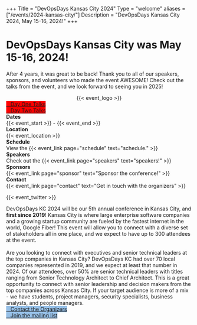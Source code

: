 +++
Title = "DevOpsDays Kansas City 2024"
Type = "welcome"
aliases = ["/events/2024-kansas-city/"]
Description = "DevOpsDays Kansas City 2024, May 15-16, 2024!"
+++

# DevOpsDays Kansas City was May 15-16, 2024!

After 4 years, it was great to be back! Thank you to all of our speakers, sponsors, and volunteers who made the event AWESOME! Check out the talks from the event, and we look forward to seeing you in 2025!

<div style="text-align:center;">
  {{< event_logo >}}
</div>

  <div class="row">
    <div class="col-md-12">
      <div class="row justify-content-center">
        <div class="d-flex p-2">
          <a class="btn btn-primary btn-block"
            style="margin-top: 10px; margin-bottom: 10px; background-color: #FF0000; border-color: #FF0000;"
            href="https://youtube.com/playlist?list=PLH2p9sgqfZScxogG92KWMdY6K7BhjaDnr">
            <i class="fab fa-youtube fa-lg"></i>&nbsp;&nbsp;&nbsp;Day One Talks
          </a>
        </div>
        <div class="d-flex p-2">
          <a class="btn btn-primary btn-block"
            style="margin-top: 10px; margin-bottom: 10px; background-color: #FF0000; border-color: #FF0000;"
            href="https://youtube.com/playlist?list=PLH2p9sgqfZSeJ0U3Lc7YujUPSUNKr8Vs_">
            <i class="fab fa-youtube fa-lg"></i>&nbsp;&nbsp;&nbsp;Day Two Talks
          </a>
        </div>
      </div>
    </div>
  </div>

<!-- Begin event links -->

<div class = "row">
  <div class = "col-md-2">
    <strong>Dates</strong>
  </div>
  <div class = "col-md-8">
    {{< event_start >}} - {{< event_end >}}
  </div>
</div>

<div class = "row">
  <div class = "col-md-2">
    <strong>Location</strong>
  </div>
  <div class = "col-md-8">
    {{< event_location >}}
  </div>
</div>

<!-- Removed after the event
<div class = "row">
  <div class = "col-md-2">
    <strong>Register</strong>
  </div>
  <div class = "col-md-2">
    <a href="https://tickets.devopsdays.org/devopsdays-kansascity/2024/c/9X9kZg4vJ/">Register to attend the conference!</a>
  </div>
  <div class = "col-md-2">
    <strong><a href="https://docs.google.com/document/d/e/2PACX-1vSDeTjAqu-KtzW3-2Hp-HvxxbBiSUjpUCxtN3mGjHd9IFcaSUDTBXuNI4RJ5Z9pabtB6YXPOm8MMGJ-/pub">Convince your boss!</a></strong>
  </div>
</div>
-->

<!-- 
<div class = "row">
  <div class = "col-md-2">
    <strong>Propose</strong>
  </div>
  <div class = "col-md-8">
    {{< event_link page="propose" text="Propose a talk!" >}}
  </div>
</div> 
-->

<div class = "row">
  <div class = "col-md-2">
    <strong>Schedule</strong>
  </div>
  <div class = "col-md-8">
    View the {{< event_link page="schedule" text="schedule." >}}
  </div>
</div>

<div class = "row">
  <div class = "col-md-2">
    <strong>Speakers</strong>
  </div>
  <div class = "col-md-8">
    Check out the {{< event_link page="speakers" text="speakers!" >}}
  </div>
</div>

<div class = "row">
  <div class = "col-md-2">
    <strong>Sponsors</strong>
  </div>
  <div class = "col-md-8">
    {{< event_link page="sponsor" text="Sponsor the conference!" >}}
  </div>
</div>

<div class = "row">
  <div class = "col-md-2">
    <strong>Contact</strong>
  </div>
  <div class = "col-md-8">
    {{< event_link page="contact" text="Get in touch with the organizers" >}}
  </div>
</div>

<!-- Uncomment if you added your city twitter name -->
{{< event_twitter >}}

<p />

<div class="container">
  <div class="row">
    <div class="col-12">
        DevOpsDays KC 2024 will be our 5th annual conference in Kansas City, and <strong>first since 2019</strong>! Kansas City is where large enterprise software companies and a growing startup community are fueled by the fastest internet in the world, Google Fiber! This event will allow you to connect with a diverse set of stakeholders all in one place, and we expect to have up to 300 attendees at the event.
      <br><br>
        Are you looking to connect with executives and senior technical leaders at the top companies in Kansas City? DevOpsDays KC had over 70 local companies represented in 2019, and we expect at least that number in 2024. Of our attendees, over 50% are senior technical leaders with titles ranging from Senior Technology Architect to Chief Architect. This is a great opportunity to connect with senior leadership and decision makers from the top companies across Kansas City. If your target audience is more of a mix - we have students, project managers, security specialists, business analysts, and people managers.
    </div>
  </div>

  <div class="row">
    <div class="col-md-12">
      <div class="row justify-content-center">
        <div class="d-flex p-2">
          <a class="btn btn-primary btn-block"
            style="margin-top: 10px; margin-bottom: 10px; background-color: #96bfe6; border-color: #96bfe6;"
            href="/events/2024-kansas-city/contact">
            <i class="fa fa-envelope-o fa-lg"></i>&nbsp;&nbsp;&nbsp;Contact the Organizers
          </a>
        </div>
        <div class="d-flex p-2">
          <a class="btn btn-primary btn-block"
            style="margin-top: 10px; margin-bottom: 10px; background-color: #96bfe6; border-color: #96bfe6;"
            href="https://lists.devopsdays.org/subscription?f=TYbgJMtfqomf8uYARrTHhqAKoinSX763iDCLAvdcUFPDW2aF7J7EY53W1TeVcYoawk">
            <i class="fa fa-wpforms fa-lg"></i>&nbsp;&nbsp;&nbsp;Join the mailing list
          </a>
        </div>
      </div>
    </div>
  </div>
</div>

